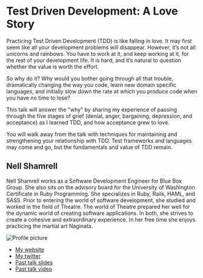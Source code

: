 # Test Driven Development: A Love Story

Practicing Test Driven Development (TDD) is like falling in love.  It may first seem like all your development problems will disappear.  However, it’s not all unicorns and rainbows.  You have to work at it, and keep working at it, for the rest of your development life.  It is hard, and it’s natural to question whether the value is worth the effort.

So why do it? Why would you bother going through all that trouble, dramatically changing the way you code, learn new domain specific languages, and initially slow down the rate at which you produce code when you have no time to lose?

This talk will answer the "why" by sharing my experience of passing through the five stages of grief (denial, anger, bargaining, depression, and acceptance) as I learned TDD, and how acceptance grew to love.

You will walk away from the talk with techniques for maintaining and strengthening your relationship with TDD.  Test frameworks and languages may come and go, but the fundamentals and value of TDD remain.

## Nell Shamrell

Nell Shamrell works as a Software Development Engineer for Blue Box Group. She also sits on the advisory board for the University of Washington Certificate in Ruby Programming. She specializes in Ruby, Rails, HAML, and SASS.  Prior to entering the world of software development, she studied and worked in the field of Theatre. The world of Theatre prepared her well for the dynamic world of creating software applications. In both, she strives to create a cohesive and extraordinary experience. In her free time she enjoys practicing the martial art Naginata.

![Profile picture](https://raw.github.com/nellshamrell/call_for_proposals_2013/master/tdd_a_love_story/nell_shamrell.jpg)

- [My website](http://www.nellshamrell.com)
- [My twitter](https://twitter.com/nellshamrell)
- [Past talk slides](http://speakerrate.com/talks/15171-behind-the-curtain)
- [Past talk video](http://www.confreaks.com/videos/1093-madisonruby2012-behind-the-curtain-applying-lessons-learned-from-years-in-the-theatre-to-crafting-software-applications)

